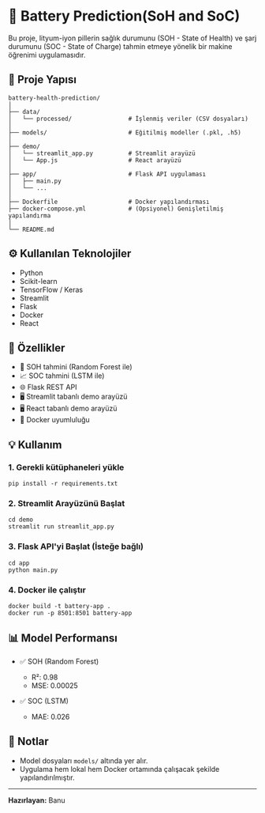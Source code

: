 
# 🔋 Battery Prediction(SoH and SoC)

Bu proje, lityum-iyon pillerin sağlık durumunu (SOH - State of Health) ve şarj durumunu (SOC - State of Charge) tahmin etmeye yönelik bir makine öğrenimi uygulamasıdır.

## 🚀 Proje Yapısı

```
battery-health-prediction/
│
├── data/
│   └── processed/                # İşlenmiş veriler (CSV dosyaları)
│
├── models/                       # Eğitilmiş modeller (.pkl, .h5)
│
├── demo/
│   └── streamlit_app.py          # Streamlit arayüzü
│   └── App.js                    # React arayüzü
│
├── app/                          # Flask API uygulaması
│   ├── main.py
│   └── ...
│
├── Dockerfile                    # Docker yapılandırması
├── docker-compose.yml            # (Opsiyonel) Genişletilmiş yapılandırma
│
└── README.md
```

## ⚙️ Kullanılan Teknolojiler

- Python
- Scikit-learn
- TensorFlow / Keras
- Streamlit
- Flask
- Docker
- React

## 🧪 Özellikler

- 🔧 SOH tahmini (Random Forest ile)
- 📈 SOC tahmini (LSTM ile)
- 🌐 Flask REST API
- 🖥️ Streamlit tabanlı demo arayüzü
- 🖥️ React tabanlı demo arayüzü
- 🐳 Docker uyumluluğu

## 💡 Kullanım

### 1. Gerekli kütüphaneleri yükle
```
pip install -r requirements.txt
```

### 2. Streamlit Arayüzünü Başlat
```
cd demo
streamlit run streamlit_app.py
```

### 3. Flask API'yi Başlat (İsteğe bağlı)
```
cd app
python main.py
```

### 4. Docker ile çalıştır
```
docker build -t battery-app .
docker run -p 8501:8501 battery-app
```

## 📊 Model Performansı

- ✅ SOH (Random Forest)
  - R²: 0.98
  - MSE: 0.00025

- ✅ SOC (LSTM)
  - MAE: 0.026

## 📎 Notlar

- Model dosyaları `models/` altında yer alır.
- Uygulama hem lokal hem Docker ortamında çalışacak şekilde yapılandırılmıştır.

---

**Hazırlayan:** Banu 
